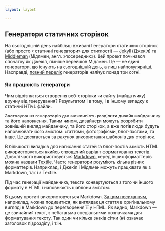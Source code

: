 ```yaml
---
layout: layout

---
```


## Генератори статичних сторінок

На сьогоднішній день найбільш вживані Генератори статичних сторінок (або просто « статичні генератори» для стислості) — [Jekyll](http://jekyllrb.com/) (Джекіл) та [Middleman](https://middlemanapp.com/) (Мідлмен, англ. »посередник»). Цей проект починався спочатку як Джекіл, пізніше перейшов  Мідлмен. Це — не єдині генератори, що існують на сьогоднішній день, а лиш найпопулярніші. Насправді, [повний перелік](https://staticsitegenerators.net/) генераторів налічує понад три сотні.

### Як працюють генератори

Чим відрізняється створення веб-сторінки чи сайту (майданчику) вручну від генерування? Результатом і в тому, і в іншому випадку є статичні HTML файли. 

Застосування генераторів дає можливість розділити дизайн майданчику та його наповнення. Таким чином, дизайнери можуть розробити зовнішній вигляд майданчику, та його сторінок, а вже потів люди будуть наповнювати його змістом: статтями, фотографіями, блог-постами, та інше. Це досягається за рахунок використання шаблонів для сторінок. 

В більшості випадків для написання статей та блог-постів замість HTML використовується якийсь спрощений варіант форматування текстів. Доволі часто використовується [Markdown](http://daringfireball.net/projects/markdown/syntax), серед інших форматтерів можна назвати [Textile](http://alternativeto.net/software/textile/). Часто генератори розуміють кілька різних форматтерів. Наприклад, і Джекіл і Мідлмен можуть працювати як з Markdown, так і з Textile.

Під час генерації майданчика, тексти конвертуються з того чи іншого формату в HTML і наповнюють шаблони змістом. 

В цьому проекті використовується Markdown. [За цим посиланням](https://raw.githubusercontent.com/Kraiany/startpack/master/source/generators.html.md), наприклад, можна подивитися, як виглядає ця стаття в оригінальному вигляді в Markdown до перетворення її у HTML. Як видно, Markdown — це звичайний текст, з небагатьма спеціальними позначками для форматування тексту. Так один чи кілька знаків сітки (#) означає заголовок підрозділу, і т.ін.








